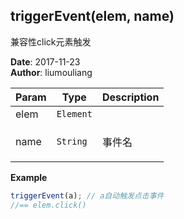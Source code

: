 ## triggerEvent(elem, name)
<p>兼容性click元素触发</p>

**Date**: 2017-11-23  
**Author**: liumouliang  

| Param | Type | Description |
| --- | --- | --- |
| elem | <code>Element</code> |  |
| name | <code>String</code> | <p>事件名|默认：click</p> |

**Example**  
```javascript
triggerEvent(a); // a自动触发点击事件
//== elem.click()
```
